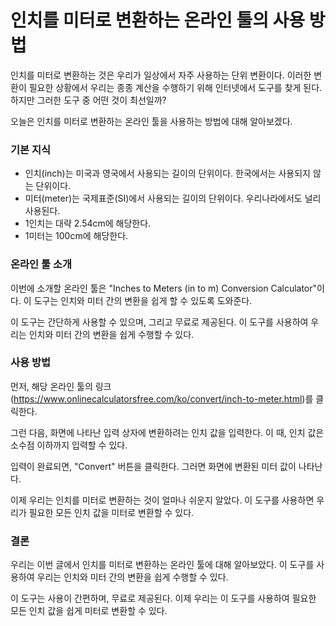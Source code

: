 인치를 미터로 변환하는 온라인 툴의 사용 방법
=========================

인치를 미터로 변환하는 것은 우리가 일상에서 자주 사용하는 단위 변환이다. 이러한 변환이 필요한 상황에서 우리는 종종 계산을 수행하기 위해 인터넷에서 도구를 찾게 된다. 하지만 그러한 도구 중 어떤 것이 최선일까?

오늘은 인치를 미터로 변환하는 온라인 툴을 사용하는 방법에 대해 알아보겠다.

### 기본 지식

- 인치(inch)는 미국과 영국에서 사용되는 길이의 단위이다. 한국에서는 사용되지 않는 단위이다.
- 미터(meter)는 국제표준(SI)에서 사용되는 길이의 단위이다. 우리나라에서도 널리 사용된다.
- 1인치는 대략 2.54cm에 해당한다.
- 1미터는 100cm에 해당한다.

### 온라인 툴 소개

이번에 소개할 온라인 툴은 "Inches to Meters (in to m) Conversion Calculator"이다. 이 도구는 인치와 미터 간의 변환을 쉽게 할 수 있도록 도와준다.

이 도구는 간단하게 사용할 수 있으며, 그리고 무료로 제공된다. 이 도구를 사용하여 우리는 인치와 미터 간의 변환을 쉽게 수행할 수 있다.

### 사용 방법

먼저, 해당 온라인 툴의 링크 (<https://www.onlinecalculatorsfree.com/ko/convert/inch-to-meter.html>)를 클릭한다.

그런 다음, 화면에 나타난 입력 상자에 변환하려는 인치 값을 입력한다. 이 때, 인치 값은 소수점 이하까지 입력할 수 있다.

입력이 완료되면, "Convert" 버튼을 클릭한다. 그러면 화면에 변환된 미터 값이 나타난다.

이제 우리는 인치를 미터로 변환하는 것이 얼마나 쉬운지 알았다. 이 도구를 사용하면 우리가 필요한 모든 인치 값을 미터로 변환할 수 있다.

### 결론

우리는 이번 글에서 인치를 미터로 변환하는 온라인 툴에 대해 알아보았다. 이 도구를 사용하여 우리는 인치와 미터 간의 변환을 쉽게 수행할 수 있다.

이 도구는 사용이 간편하며, 무료로 제공된다. 이제 우리는 이 도구를 사용하여 필요한 모든 인치 값을 쉽게 미터로 변환할 수 있다.